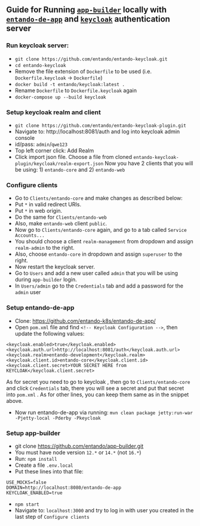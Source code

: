 ## Guide for Running [`app-builder`](https://github.com/entando/app-builder) locally with [`entando-de-app`](https://github.com/entando/entando-de-app) and [`keycloak`](https://github.com/entando/entando-keycloak) authentication server

###  Run keycloak server:
- `git clone https://github.com/entando/entando-keycloak.git`
- `cd entando-keycloak`
- Remove the file extension of `Dockerfile` to be used (i.e. `Dockerfile.keycloak` -> `Dockerfile`)
- `docker build -t entando/keycloak:latest .`
- Rename `Dockerfile` to `Dockerfile.keycloak` again
- `docker-compose up --build keycloak`
###  Setup keycloak realm and client
- `git clone https://github.com/entando/entando-keycloak-plugin.git`
- Navigate to: http://localhost:8081/auth and log into keycloak admin console
- id/pass: `admin`/`qwe123`
- Top left corner click:  Add Realm
- Click import json file. Choose a file from cloned `entando-keycloak-plugin/keycloak/realm-export.json`
Now you have 2 clients that you will be using: 1) `entando-core` and 2) `entando-web`
### Configure clients
- Go to `Clients/entando-core` and make changes as described below:
- Put `*` in valid redirect URIs.
- Put `*` in web origin.
- Do the same for `Clients/entando-web`
- Also, make `entando-web` client `public`.
- Now go to `Clients/entando-core` again, and go to a tab called `Service Accounts...`
- You should choose a client `realm-management` from dropdown and assign `realm-admin` to the right.
- Also, choose `entando-core` in dropdown and assign `superuser` to the right.
- Now restart the keycloak server.
- Go to `Users` and add a new user called `admin` that you will be using during `app-builder` login.
- In `Users/admin` go to the `Credentials` tab and add a password for the `admin` user
### Setup entando-de-app
- Clone: https://github.com/entando-k8s/entando-de-app/
- Open `pom.xml` file and find `<!-- Keycloak Configuration -->`, then update the following values:
```
<keycloak.enabled>true</keycloak.enabled>
<keycloak.auth.url>http://localhost:8081/auth</keycloak.auth.url>
<keycloak.realm>entando-development</keycloak.realm>
<keycloak.client.id>entando-core</keycloak.client.id>
<keycloak.client.secret>YOUR SECRET HERE from KEYCLOAK</keycloak.client.secret>
```
As for secret you need to go to keycloak , then go to `Clients/entando-core` and click `Credentials` tab, there you will see a secret and put that secret into `pom.xml` . As for other lines, you can keep them same as in the snippet above.
- Now run entando-de-app via running: `mvn clean package jetty:run-war -Pjetty-local -Pderby -Pkeycloak`
### Setup app-builder
- git clone https://github.com/entando/app-builder.git
- You must have node version `12.*` or `14.*` (not `16.*`)
- Run: `npm install`
- Create a file `.env.local`
- Put these lines into that file:
```
USE_MOCKS=false
DOMAIN=http://localhost:8080/entando-de-app
KEYCLOAK_ENABLED=true
```
- `npm start`
- Navigate to: `localhost:3000` and try to log in with user you created in the last step of `Configure clients`
